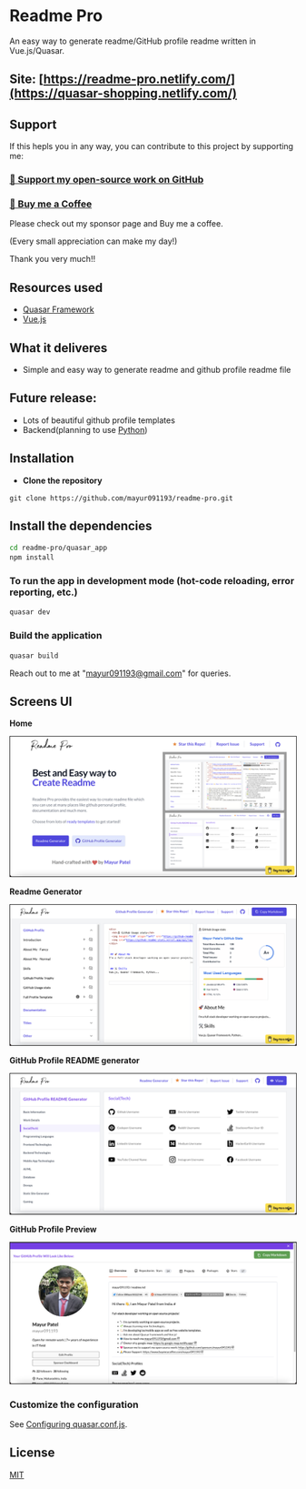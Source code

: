 # Readme Pro

An easy way to generate readme/GitHub profile readme written in Vue.js/Quasar.

## Site: [https://readme-pro.netlify.com/](https://quasar-shopping.netlify.com/)

## Support

If this hepls you in any way, you can contribute to this project by supporting me:

### [💜 Support my open-source work on GitHub](https://github.com/sponsors/mayur091193)
### [💜 Buy me a Coffee](https://www.buymeacoffee.com/mayur091193)

Please check out my sponsor page and Buy me a coffee.

(Every small appreciation can make my day!)

Thank you very much!!

## Resources used
* [Quasar Framework](https://quasar.dev/)
* [Vue.js](https://vuejs.org/)

## What it deliveres
* Simple and easy way to generate readme and github profile readme file

## Future release:
* Lots of beautiful github profile templates
* Backend(planning to use [Python](https://www.python.org/))


## Installation

* **Clone the repository**

```
git clone https://github.com/mayur091193/readme-pro.git
```

## Install the dependencies
```bash
cd readme-pro/quasar_app
npm install
```

### To run the app in development mode (hot-code reloading, error reporting, etc.)
```bash
quasar dev
```


### Build the application
```bash
quasar build
```

Reach out to me at "mayur091193@gmail.com" for queries.

## Screens UI
**Home**
<p float="left">
        <kbd>
<img src="src/assets/home.png" border="1" alt="Login"
        title="Home"  />
                </kbd>
</p>

**Readme Generator**
<p float="left">
	<kbd>
<img src="src/assets/readme_generator.png" border="1" alt="Home"
	title="Readme Generator"  />
		</kbd>
</p>

**GitHub Profile README generator**
<p float="left">
	<kbd>
<img src="src/assets/gh_generator.png" border="1" alt="Details"
	title="GitHub Profile README generator"  />	
	</kbd>
</p>

**GitHub Profile Preview**
<p float="left">
	<kbd>
<img src="src/assets/github_preview.png" border="1" alt="Category"
	title="GitHub Profile Preview"  />
	</kbd>
</p>

### Customize the configuration
See [Configuring quasar.conf.js](https://quasar.dev/quasar-cli/quasar-conf-js).

## License

[MIT](http://opensource.org/licenses/MIT)
